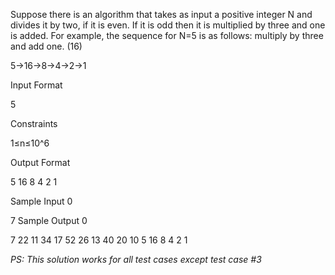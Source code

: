 Suppose there is an algorithm that takes as input a positive integer N and divides it by two, if it is even. If it is odd then it is multiplied by three and one is added. For example, the sequence for N=5 is as follows: multiply by three and add one. (16)

5->16->8->4->2->1

Input Format

5

Constraints

1≤n≤10^6

Output Format

5 16 8 4 2 1

Sample Input 0

7
Sample Output 0

7 22 11 34 17 52 26 13 40 20 10 5 16 8 4 2 1 

*PS: This solution works for all test cases except test case #3*
